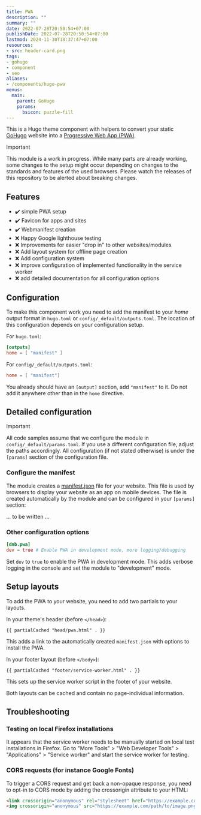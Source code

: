 ```yaml
---
title: PWA
description: ""
summary: ""
date: 2022-07-28T20:50:54+07:00
publishDate: 2022-07-28T20:50:54+07:00
lastmod: 2024-11-30T18:37:47+07:00
resources:
- src: header-card.png
tags:
- gohugo
- component
- seo
aliases:
- /components/hugo-pwa
menus:
  main:
    parent: GoHugo
    params:
      bsicon: puzzle-fill
---
```


This is a Hugo theme component with helpers to convert your static [GoHugo](https://gohugo.io/) website into a [Progressive Web App (PWA)](https://web.dev/progressive-web-apps/).

> [!IMPORTANT]
> This module is a work in progress. While many parts are already working, some changes to the setup might occur depending on changes to the standards and features of the used browsers. Please watch the releases of this repository to be alerted about breaking changes.

## Features

* :heavy_check_mark: simple PWA setup
* :heavy_check_mark: Favicon for apps and sites
* :heavy_check_mark: Webmanifest creation
* :x: Happy Google lighthouse testing
* :x: Improvements for easier "drop in" to other websites/modules
* :x: Add layout system for offline page creation
* :x: Add configuration system
* :x: improve configuration of implemented functionality in the service worker
* :x: add detailed documentation for all configuration options

## Configuration

To make this component work you need to add the manifest to your _home_ output format in `hugo.toml` or `config/_default/outputs.toml`. The location of this configuration depends on your configuration setup.

For `hugo.toml`:

```toml
[outputs]
home = [ "manifest" ]
```

For `config/_default/outputs.toml`:

```toml
home = [ "manifest"]
```

You already should have an `[output]` section, add `"manifest"` to it. Do not add it anywhere other than in the `home` directive.

## Detailed configuration

> [!IMPORTANT]
> All code samples assume that we configure the module in `config/_default/params.toml`. If you use a different configuration file, adjust the paths accordingly. All configuration (if not stated otherwise) is under the `[params]` section of the configuration file.

### Configure the manifest

The module creates a [manifest.json](https://w3c.github.io/manifest/) file for your website. This file is used by browsers to display your website as an app on mobile devices. The file is created automatically by the module and can be configured in your `[params]` section:

... to be written ...

### Other configuration options

```toml
[dnb.pwa]
dev = true # Enable PWA in development mode, more logging/debugging
```

Set `dev` to `true` to enable the PWA in development mode. This adds verbose logging in the console and set the module to "development" mode.

## Setup layouts

To add the PWA to your website, you need to add two partials to your layouts.

In your theme's header (before `</head>`):

```go-html-template
{{ partialCached "head/pwa.html" . }}
```

This adds a link to the automatically created `manifest.json` with options to install the PWA.

In your footer layout (before `</body>`):

```go-html-template
{{ partialCached "footer/service-worker.html" . }}
```

This sets up the service worker script in the footer of your website.

Both layouts can be cached and contain no page-individual information.

## Troubleshooting

### Testing on local Firefox installations

It appears that the service worker needs to be manually started on local test installations in Firefox. Go to "More Tools" > "Web Developer Tools" > "Applications" > "Service worker" and start the service worker for testing.

### CORS requests (for instance Google Fonts)

To trigger a CORS request and get back a non-opaque response, you need to opt-in to CORS mode by adding the crossorigin attribute to your HTML:

```html
<link crossorigin="anonymous" rel="stylesheet" href="https://example.com/path/to/style.css">
<img crossorigin="anonymous" src="https://example.com/path/to/image.png">
```
